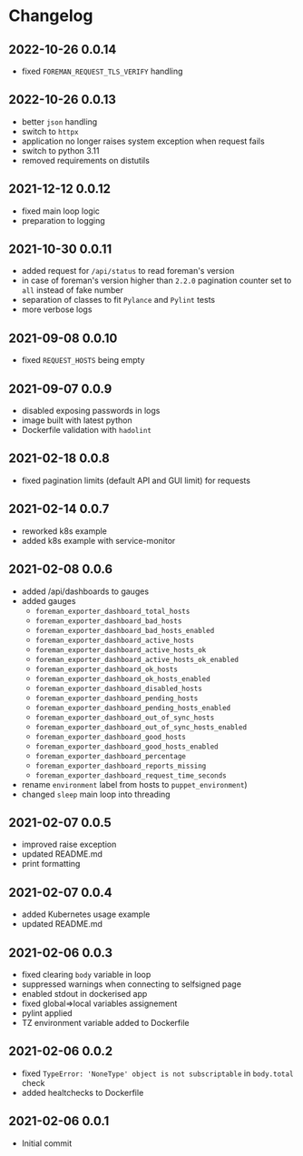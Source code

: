# Changelog

## 2022-10-26 0.0.14

* fixed `FOREMAN_REQUEST_TLS_VERIFY` handling

## 2022-10-26 0.0.13

* better `json` handling
* switch to `httpx`
* application no longer raises system exception when request fails
* switch to python 3.11
* removed requirements on distutils

## 2021-12-12 0.0.12

* fixed main loop logic
* preparation to logging

## 2021-10-30 0.0.11

* added request for `/api/status` to read foreman's version
* in case of foreman's version higher than `2.2.0` pagination counter set to `all` instead of fake number
* separation of classes to fit `Pylance` and `Pylint` tests
* more verbose logs

## 2021-09-08 0.0.10

* fixed `REQUEST_HOSTS` being empty

## 2021-09-07 0.0.9

* disabled exposing passwords in logs
* image built with latest python
* Dockerfile validation with `hadolint`

## 2021-02-18 0.0.8

* fixed pagination limits (default API and GUI limit) for requests

## 2021-02-14 0.0.7

* reworked k8s example
* added k8s example with service-monitor

## 2021-02-08 0.0.6

* added /api/dashboards to gauges
* added gauges
  * `foreman_exporter_dashboard_total_hosts`
  * `foreman_exporter_dashboard_bad_hosts`
  * `foreman_exporter_dashboard_bad_hosts_enabled`
  * `foreman_exporter_dashboard_active_hosts`
  * `foreman_exporter_dashboard_active_hosts_ok`
  * `foreman_exporter_dashboard_active_hosts_ok_enabled`
  * `foreman_exporter_dashboard_ok_hosts`
  * `foreman_exporter_dashboard_ok_hosts_enabled`
  * `foreman_exporter_dashboard_disabled_hosts`
  * `foreman_exporter_dashboard_pending_hosts`
  * `foreman_exporter_dashboard_pending_hosts_enabled`
  * `foreman_exporter_dashboard_out_of_sync_hosts`
  * `foreman_exporter_dashboard_out_of_sync_hosts_enabled`
  * `foreman_exporter_dashboard_good_hosts`
  * `foreman_exporter_dashboard_good_hosts_enabled`
  * `foreman_exporter_dashboard_percentage`
  * `foreman_exporter_dashboard_reports_missing`
  * `foreman_exporter_dashboard_request_time_seconds`
* rename `environment` label from hosts to `puppet_environment`)
* changed `sleep` main loop into threading

## 2021-02-07 0.0.5

* improved raise exception
* updated README.md
* print formatting

## 2021-02-07 0.0.4

* added Kubernetes usage example
* updated README.md

## 2021-02-06 0.0.3

* fixed clearing `body` variable in loop
* suppressed warnings when connecting to selfsigned page
* enabled stdout in dockerised app
* fixed global=>local variables assignement
* pylint applied
* TZ environment variable added to Dockerfile

## 2021-02-06 0.0.2

* fixed `TypeError: 'NoneType' object is not subscriptable` in `body.total` check
* added healtchecks to Dockerfile

## 2021-02-06 0.0.1

* Initial commit
